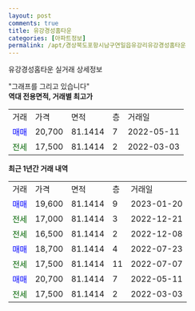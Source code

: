 ```yaml
---
layout: post
comments: true
title: 유강경성홈타운
categories: [아파트정보]
permalink: /apt/경상북도포항시남구연일읍유강리유강경성홈타운
---
```


유강경성홈타운 실거래 상세정보

<script type="text/javascript">
  google.charts.load('current', {'packages':['line', 'corechart']});
  google.charts.setOnLoadCallback(drawChart);

  function drawChart() {
    var data = new google.visualization.DataTable();
    data.addColumn('date', '거래일');
    data.addColumn('number', "매매");
    data.addColumn('number', "전세");
    data.addColumn('number', "전매");

    data.addRows([[new Date(Date.parse("2023-01-20")), 19600, null, null], [new Date(Date.parse("2022-12-21")), null, 17000, null], [new Date(Date.parse("2022-12-08")), null, 16500, null], [new Date(Date.parse("2022-07-23")), 18700, null, null], [new Date(Date.parse("2022-07-07")), null, 17500, null], [new Date(Date.parse("2022-05-11")), 20700, null, null], [new Date(Date.parse("2022-03-03")), null, 17500, null]]);

    var options = {
      hAxis: {
        format: 'yyyy/MM/dd'
      },    
      lineWidth: 0,
      pointsVisible: true,    
      title: '최근 1년간 유형별 실거래가 분포',
      legend: { position: 'bottom' }
    };

    var formatter = new google.visualization.NumberFormat({pattern:'###,###'} );
    formatter.format(data, 1);
    formatter.format(data, 2);
    
    setTimeout(function() {
        var chart = new google.visualization.LineChart(document.getElementById('columnchart_material'));
        chart.draw(data, (options));
        document.getElementById('loading').style.display = 'none';
    }, 200);
  }
</script>


<div id="loading" style="z-index:20; display: block; margin-left: 0px">"그래프를 그리고 있습니다"</div>
<div id="columnchart_material" style="width: 95%; margin-left: 0px; display: block"></div>
<!-- contents start -->
<b>역대 전용면적, 거래별 최고가</b>
<table class="sortable">
    <tr>
      <td>거래</td>
      <td>가격</td>
      <td>면적</td>
      <td>층</td>
      <td>거래일</td>
    </tr>
        <tr>
          <td><a style="color: blue">매매</a></td>
          <td>20,700</td>
          <td>81.1414</td>
          <td>7</td>
          <td>2022-05-11</td>
        </tr>        
        <tr>
              <td><a style="color: darkgreen">전세</a></td>
              <td>17,500</td>
              <td>81.1414</td>
              <td>2</td>
              <td>2022-03-03</td>
            </tr>        
    
</table>

<b>최근 1년간 거래 내역</b>

<table class="sortable">
    <tr>
      <td>거래</td>
      <td>가격</td>
      <td>면적</td>
      <td>층</td>
      <td>거래일</td>
    </tr>
    <tr>
      <td><a style="color: blue">매매</a></td>
      <td>19,600</td>
      <td>81.1414</td>
      <td>9</td>
      <td>2023-01-20</td>
    </tr>          <tr>
      <td><a style="color: darkgreen">전세</a></td>
      <td>17,000</td>
      <td>81.1414</td>
      <td>3</td>
      <td>2022-12-21</td>
    </tr>          <tr>
      <td><a style="color: darkgreen">전세</a></td>
      <td>16,500</td>
      <td>81.1414</td>
      <td>2</td>
      <td>2022-12-08</td>
    </tr>          <tr>
      <td><a style="color: blue">매매</a></td>
      <td>18,700</td>
      <td>81.1414</td>
      <td>4</td>
      <td>2022-07-23</td>
    </tr>          <tr>
      <td><a style="color: darkgreen">전세</a></td>
      <td>17,500</td>
      <td>81.1414</td>
      <td>11</td>
      <td>2022-07-07</td>
    </tr>          <tr>
      <td><a style="color: blue">매매</a></td>
      <td>20,700</td>
      <td>81.1414</td>
      <td>7</td>
      <td>2022-05-11</td>
    </tr>          <tr>
      <td><a style="color: darkgreen">전세</a></td>
      <td>17,500</td>
      <td>81.1414</td>
      <td>2</td>
      <td>2022-03-03</td>
    </tr>      </table>
<!-- contents end -->    

